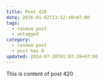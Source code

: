 ```yaml
---
title: Post 420
date: 2016-01-02T23:52:40+07:00
tags:
  - random post
  - untagged
category:
  - random post
  - post has 0
updated: 2014-07-20T01:07:39+07:00
---
```

This is content of post 420